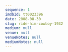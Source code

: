 ```yaml
---
sequence: 1
imdbId: tt0023396
date: 2008-08-30
slug: ride-him-cowboy-1932
medium: null
venue: null
venueNotes: null
mediumNotes: null
---
```


